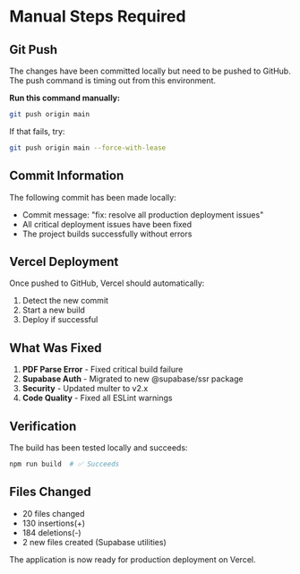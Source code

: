 # Manual Steps Required

## Git Push

The changes have been committed locally but need to be pushed to GitHub. The push command is timing out from this environment.

**Run this command manually:**
```bash
git push origin main
```

If that fails, try:
```bash
git push origin main --force-with-lease
```

## Commit Information

The following commit has been made locally:
- Commit message: "fix: resolve all production deployment issues"
- All critical deployment issues have been fixed
- The project builds successfully without errors

## Vercel Deployment

Once pushed to GitHub, Vercel should automatically:
1. Detect the new commit
2. Start a new build
3. Deploy if successful

## What Was Fixed

1. **PDF Parse Error** - Fixed critical build failure
2. **Supabase Auth** - Migrated to new @supabase/ssr package
3. **Security** - Updated multer to v2.x
4. **Code Quality** - Fixed all ESLint warnings

## Verification

The build has been tested locally and succeeds:
```bash
npm run build  # ✅ Succeeds
```

## Files Changed

- 20 files changed
- 130 insertions(+)
- 184 deletions(-)
- 2 new files created (Supabase utilities)

The application is now ready for production deployment on Vercel.